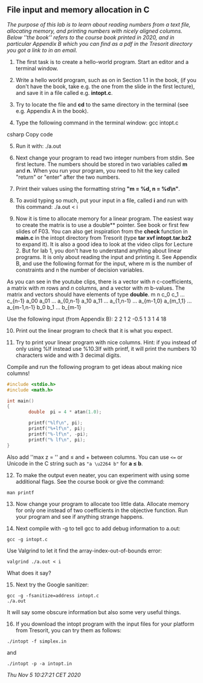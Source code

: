 ## File input and memory allocation in C

*The purpose of this lab is to learn about reading numbers from a text file, allocating memory, and printing numbers with nicely aligned columns. Below ''the book'' refers to the course book printed in 2020, and in particular Appendix B which you can find as a pdf in the Tresorit directory you got a link to in an email.*

1. The first task is to create a hello-world program. Start an editor and a terminal window.

2. Write a hello world program, such as on in Section 1.1 in the book, (if you don't have the book, take e.g. the one from the slide in the first lecture), and save it in a file called e.g. **intopt.c**.

3. Try to locate the file and **cd** to the same directory in the terminal (see e.g. Appendix A in the book).

4. Type the following command in the terminal window:
gcc intopt.c

csharp
Copy code

5. Run it with:
./a.out

6. Next change your program to read two integer numbers from stdin. See first lecture.
The numbers should be stored in two variables called **m** and **n**.
When you run your program, you need to hit the key called "return" or "enter" after the two numbers.

7. Print their values using the formatting string **"m = %d, n = %d\n"**.

8. To avoid typing so much, put your input in a file, called **i** and run with this command:
./a.out < i

9. Now it is time to allocate memory for a linear program. 
The easiest way to create the matrix is to use a double** pointer. 
See book or first few slides of F03. You can also get inspiration from the **check** function in **main.c** in the intopt directory from Tresorit (type **tar xvf intopt.tar.bz2** to expand it).
It is also a good idea to look at the video clips for Lecture 2.
But for lab 1, you don't have to understand anything about linear programs. It is only about reading the input and printing it.
See Appendix B, and use the following format for the input, where m is the number of constraints and n the number of decision variables.

As you can see in the youtube clips, there is a vector with *n* c-coefficients, a matrix with *m* rows and *n* columns, and a vector with *m* b-values. The matrix and vectors should have elements of type **double**.
m n
c_0 c_1 ... c_{n-1}
a_00 a_01 ... a_{0,n-1}
a_10 a_11 ... a_{1,n-1}
...
a_{m-1,0} a_{m_1,1} ... a_{m-1,n-1}
b_0 b_1 ... b_{m-1}

Use the following input (from Appendix B):
2 2
1 2
-0.5 1
3 1
4 18

10. Print out the linear program to check that it is what you expect.

11. Try to print your linear program with nice columns. Hint: if you instead of only using %lf instead use %10.3lf with printf, it will print the numbers 10 characters wide and with 3 decimal digits.

 Compile and run the following program to get ideas about making nice columns!
 ```c
 #include <stdio.h>
 #include <math.h>

 int main()
 {
         double  pi = 4 * atan(1.0);

         printf("%lf\n", pi);
         printf("%+lf\n", pi);
         printf("%-lf\n", -pi);
         printf("% lf\n", pi);
 }
 ```
 Also add ''max z = '' and ≤ and + between columns.
 You can use `<=` or Unicode in the C string such as `"a \u2264 b"` for
 **a ≤ b**.

12. To make the output even neater, you can experiment with using some additional flags. See the course book or give the command:
 ```
 man printf
 ```

13. Now change your program to allocate too little data. Allocate memory for only one instead of two coefficients in the objective function. Run your program and see if anything strange happens.

14. Next compile with -g to tell gcc to add debug information to a.out:
 ```
 gcc -g intopt.c
 ```
 Use Valgrind to let it find the array-index-out-of-bounds error:
 ```
 valgrind ./a.out < i
 ```
 What does it say?

15. Next try the Google sanitizer:
 ```
 gcc -g -fsanitize=address intopt.c
 ./a.out
 ```
 It will say some obscure information but also some very useful things.

16. If you download the intopt program with the input files for your platform from Tresorit, you can try them as follows:
 ```
 ./intopt -f simplex.in
 ```
 and
 ```
 ./intopt -p -a intopt.in
 ```

*Thu Nov  5 10:27:21 CET 2020*